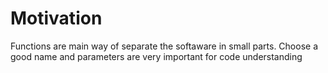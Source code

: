 # Motivation
Functions are main way of separate the softaware in small parts. Choose a good name and parameters are very important for code understanding 